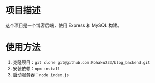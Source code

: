 # 项目描述
这个项目是一个博客后端，使用 Express 和 MySQL 构建。

# 使用方法
1. 克隆项目：`git clone git@github.com:Kohaku233/blog_backend.git`
2. 安装依赖：`npm install`
3. 启动服务器：`node index.js`